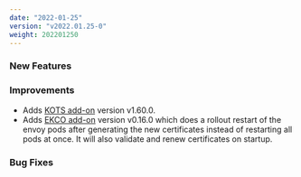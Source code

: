 ```yaml
---
date: "2022-01-25"
version: "v2022.01.25-0"
weight: 202201250
---
```


### <span class="label label-green">New Features</span>

### <span class="label label-blue">Improvements</span>
- Adds [KOTS add-on](/docs/add-ons/kotsadm) version v1.60.0.
- Adds [EKCO add-on](/docs/add-ons/ekco) version v0.16.0 which does a rollout restart of the envoy pods after generating the new certificates instead of restarting all pods at once. It will also validate and renew certificates on startup.

### <span class="label label-orange">Bug Fixes</span>

